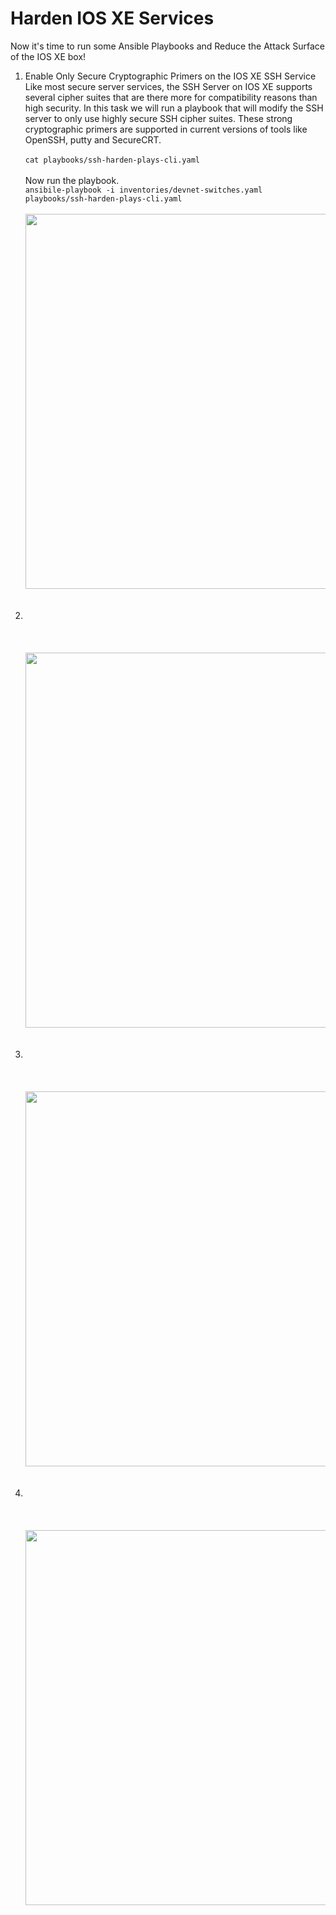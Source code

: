 # Harden IOS XE Services

Now it's time to run some Ansible Playbooks and Reduce the Attack Surface of the IOS XE box! <br>



<ol>

<li>Enable Only Secure Cryptographic Primers on the IOS XE SSH Service</li>
Like most secure server services, the SSH Server on IOS XE supports several cipher suites that are there more for compatibility reasons than high security. In this task we will run a playbook that will modify the SSH server to only use highly secure SSH cipher suites. These strong cryptographic primers are supported in current versions of tools like OpenSSH, putty and SecureCRT. 
<br><br>
<!-- View the playbook using cat. Observe the XML config that was generated by YANG Suite. Notice how some of the commands that are not supported in the YANG model need to be manually entered. 
<br> -->
<code>cat playbooks/ssh-harden-plays-cli.yaml</code>
<br><br>
Now run the playbook. 
<br>
<code>ansibile-playbook -i inventories/devnet-switches.yaml playbooks/ssh-harden-plays-cli.yaml </code>
<br><br>
<img src="/images/" alt="" width=600>
<br><br><br>


<li> </li>
<br>
<code></code>
<br><br>
<img src="/images/" alt="" width=600>
<br><br><br>


<li> </li>
<br>
<code></code>
<br><br>
<img src="/images/" alt="" width=600>
<br><br><br>


<li> </li>
<br>
<code></code>
<br><br>
<img src="/images/" alt="" width=600>
<br><br><br>



</ol>
